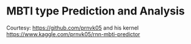 # MBTI type Prediction and Analysis
Courtesy: https://github.com/prnvk05 and his kernel https://www.kaggle.com/prnvk05/rnn-mbti-predictor
